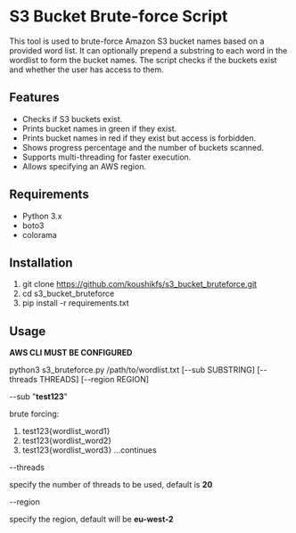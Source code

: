 # S3 Bucket Brute-force Script

This tool is used to brute-force Amazon S3 bucket names based on a provided word list. It can optionally prepend a substring to each word in the wordlist to form the bucket names. The script checks if the buckets exist and whether the user has access to them.

## Features

- Checks if S3 buckets exist.
- Prints bucket names in green if they exist.
- Prints bucket names in red if they exist but access is forbidden.
- Shows progress percentage and the number of buckets scanned.
- Supports multi-threading for faster execution.
- Allows specifying an AWS region.

## Requirements

- Python 3.x
- boto3
- colorama

## Installation

   1. git clone https://github.com/koushikfs/s3_bucket_bruteforce.git
   2. cd s3_bucket_bruteforce
   3. pip install -r requirements.txt

## Usage

   **AWS CLI MUST BE CONFIGURED**

   python3 s3_bruteforce.py /path/to/wordlist.txt [--sub SUBSTRING] [--threads THREADS] [--region REGION]
   
   --sub "**test123**"

   brute forcing:
   1. test123{wordlist_word1}
   2. test123{wordlist_word2}
   3. test123{wordlist_word3} ...continues

   --threads
   
   specify the number of threads to be used, default is **20**

   --region
   
   specify the region, default will be **eu-west-2**
